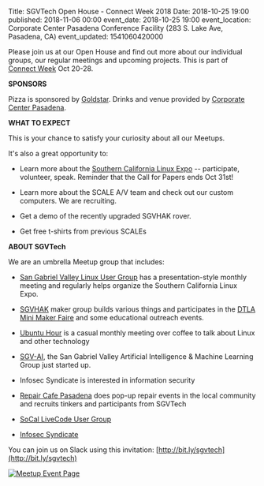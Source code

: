 Title: SGVTech Open House - Connect Week 2018
Date: 2018-10-25 19:00
published: 2018-11-06 00:00
event_date: 2018-10-25 19:00
event_location: Corporate Center Pasadena Conference Facility (283 S. Lake Ave, Pasadena, CA)
event_updated: 1541060420000

Please join us at our Open House and find out more about our individual groups, our regular 
meetings and upcoming projects. This is part of [Connect Week](http://connectpasadena.com) Oct 20-28.

**SPONSORS**

Pizza is sponsored by [Goldstar](https://www.goldstar.com). Drinks and venue provided by 
[Corporate Center Pasadena](http://corporatecenterpasadena.com).

**WHAT TO EXPECT**

This is your chance to satisfy your curiosity about all our Meetups.

It's also a great opportunity to:

- Learn more about the [Southern California Linux Expo](http://www.socallinuxexpo.org) -- participate, 
volunteer, speak. Reminder that the Call for Papers ends Oct 31st!

- Learn more about the SCALE A/V team and check out our custom computers. We are recruiting.

- Get a demo of the recently upgraded SGVHAK rover.

- Get free t-shirts from previous SCALEs

**ABOUT SGVTech**

We are an umbrella Meetup group that includes:

* [San Gabriel Valley Linux User Group](http://www.sgvlug.org/) has a presentation-style monthly meeting and regularly helps organize the Southern California Linux Expo.

* [SGVHAK](http://www.sgvhak.org) maker group builds various things and participates in the [DTLA Mini Maker Faire](https://dtla.makerfaire.com/) and some educational outreach events.

* [Ubuntu Hour](http://loco.ubuntu.com/events/ubuntu-california/1073-pasadena-ubuntu-hour/) is a casual monthly meeting over coffee to talk about Linux and other technology

* [SGV-AI](http://www.sgvai.org/), the San Gabriel Valley Artificial Intelligence & Machine Learning Group just started up.

* Infosec Syndicate is interested in information security

* [Repair Cafe Pasadena](http://www.sgvai.org/) does pop-up repair events in the local community and recruits tinkers and participants from SGVTech

* [SoCal LiveCode User Group](http://forums.livecode.com/viewforum.php?f=50)

* [Infosec Syndicate](http://infosecsyndicate.weebly.com/)

You can join us on Slack using this invitation: [http://bit.ly/sgvtech](http://bit.ly/sgvtech)


[ ![Meetup Event Page]({filename}/images/meetup_logo_45.png) ](https://www.meetup.com/SGVTech/events/255544051/)
